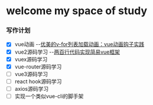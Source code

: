 # welcome my space of study

### 写作计划
- [x] vue动画 --[优美的v-for列表加载动画：vue动画钩子实践](https://juejin.cn/post/6869195042599206919)
- [x] vue2源码学习 --[两百行代码实现简易vue框架](https://juejin.cn/post/6844903926119006216)
- [x] vuex源码学习
- [x] vue-router源码学习
- [ ] vue3源码学习
- [ ] react hook源码学习
- [ ] axios源码学习
- [ ] 实现一个类似vue-cli的脚手架